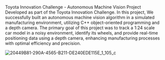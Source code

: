 Toyota Innovation Challenge - Autonomous Machine Vision Project
Developed as part of the Toyota Innovation Challenge. 
In this project, We successfully built an autonomous machine vision algorithm in a simulated manufacturing environment, 
utilizing C++ object-oriented programming and a depth camera. 
The primary goal of this project was to track a 1:24 scale car model in a noisy environment, identify its wheels, 
and provide real-time positioning data using a depth camera, enhancing manufacturing processes with optimal efficiency and precision.

![20449B81-290A-4565-B211-DE240EDE115E_1_105_c](https://github.com/EidanErlich/Autonomous-Machine-Vision-Algorithm/assets/59021649/8b31faa6-4153-4b7c-a75c-bae6ebb304c5)
